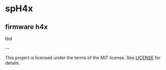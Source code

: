 # spH4x

## firmware h4x

tbd

--

This project is licensed under the terms of the MIT license. See [LICENSE](LICENSE) for details.

